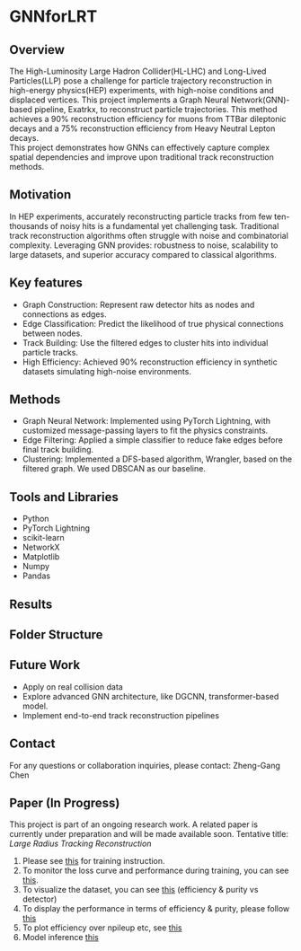 # GNNforLRT
## Overview
The High-Luminosity Large Hadron Collider(HL-LHC) and Long-Lived Particles(LLP) pose a challenge for particle trajectory reconstruction in high-energy physics(HEP) experiments, with high-noise conditions and displaced vertices. This project implements a Graph Neural Network(GNN)- based pipeline, Exatrkx, to reconstruct particle trajectories. This method achieves a 90% reconstruction efficiency for muons from TTBar dileptonic decays and a 75% reconstruction efficiency from Heavy Neutral Lepton decays.  
This project demonstrates how GNNs can effectively capture complex spatial dependencies and improve upon traditional track reconstruction methods.


## Motivation
In HEP experiments, accurately reconstructing particle tracks from few ten-thousands of noisy hits is a fundamental yet challenging task. Traditional track reconstruction algorithms often struggle with noise and combinatorial complexity. Leveraging GNN provides: robustness to noise, scalability to large datasets, and superior accuracy compared to classical algorithms.

## Key features
* Graph Construction: Represent raw detector hits as nodes and connections as edges.
* Edge Classification: Predict the likelihood of true physical connections between nodes.
* Track Building: Use the filtered edges to cluster hits into individual particle tracks.
* High Efficiency: Achieved 90% reconstruction efficiency in synthetic datasets simulating high-noise environments.

## Methods
* Graph Neural Network: Implemented using PyTorch Lightning, with customized message-passing layers to fit the physics constraints.
* Edge Filtering: Applied a simple classifier to reduce fake edges before final track building.
* Clustering: Implemented a DFS-based algorithm, Wrangler, based on the filtered graph. We used DBSCAN as our baseline.

## Tools and Libraries
* Python
* PyTorch Lightning
* scikit-learn
* NetworkX
* Matplotlib
* Numpy
* Pandas

## Results


## Folder Structure

## Future Work
* Apply on real collision data
* Explore advanced GNN architecture, like DGCNN, transformer-based model.
* Implement end-to-end track reconstruction pipelines

## Contact
For any questions or collaboration inquiries, please contact:
Zheng-Gang Chen

## Paper (In Progress)
This project is part of an ongoing research work. A related paper is currently under preparation and will be made available soon.
Tentative title:
_Large Radius Tracking Reconstruction_

1. Please see [this](https://quiet-magnesium-057.notion.site/Pipeline-to-install-TrackML-and-training-the-model-for-GNNforLRT-project-c5de6509e5ef409bb968a9d5f3969306?pvs=4) for training instruction.
2. To monitor the loss curve and performance during training, you can see [this](https://quiet-magnesium-057.notion.site/Pipeline-to-plot-the-training-validation-curve-for-each-stage-650886b4a9bf46fbb30ce536a966c347).
3. To visualize the dataset, you can see [this](https://quiet-magnesium-057.notion.site/Event-Display-29d2bb171d3c47eba6d3ab1a68cfe06a?pvs=4) (efficiency & purity vs detector)
4. To display the performance in terms of efficiency & purity, please follow [this](https://quiet-magnesium-057.notion.site/Stage-performance-11f67c6786f6808d9fc9fc78d93a8573?pvs=4)
5. To plot efficiency over npileup etc, see [this](https://quiet-magnesium-057.notion.site/Evaluate-the-model-11f67c6786f68022abebd33843e4608b?pvs=4)
6. Model inference [this](https://quiet-magnesium-057.notion.site/Inference-11f67c6786f6803f93c1d256dc30bee1?pvs=4)
   
